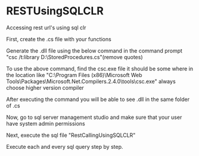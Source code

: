 # RESTUsingSQLCLR
Accessing rest url's using sql clr


First, create the .cs file with your functions


Generate the .dll file using the below command in the command prompt
"csc /t:library D:\StoredProcedures.cs"(remove quotes)


To use the above command, find the csc.exe file it should be some where in the location like "C:\Program Files (x86)\Microsoft Web Tools\Packages\Microsoft.Net.Compilers.2.4.0\tools\csc.exe" always choose higher version compiler


After executing the command you will be able to see .dll in the same folder of .cs


Now, go to sql server management studio and make sure that your user have system admin permissions


Next, execute the sql file "RestCallingUsingSQLCLR"

Execute each and every sql query step by step.

